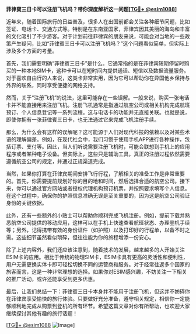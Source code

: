 **菲律賓三日卡可以注册飞机吗？带你深度解析这一问题[[TG💪+ @esim1088](https://t.me/s/esim1088)]**

近年来，随着国际旅行的日益普及，很多人在出国前都会关注各种细节问题，比如签证、电话卡、交通方式等。特别是在东南亚国家，菲律宾因其美丽的海岛和丰富的文化吸引了不少游客。对于计划前往菲律宾的朋友来说，可能会对当地的一些政策产生疑问，比如“菲律賓三日卡可以注册飞机吗？”这个问题看似简单，但实际上涉及多个方面的考量。

首先，我们需要明确“菲律賓三日卡”是什么。它通常指的是在菲律宾短期停留时购买的一种本地SIM卡，这种卡可以在短时间内提供通话、短信以及数据流量服务。对于喜欢自由行的人来说，这类卡非常实用，因为它可以帮助你在异国他乡保持与外界的联系，同时享受便捷的网络支持。

然而，关于“注册飞机”的说法，这里可能存在一些误解。一般来说，购买一张电话卡并不能直接用来注册飞机。注册飞机通常是指通过航空公司或相关机构完成航班预订、个人信息登记等一系列流程。这与电话卡的功能并无直接关联。也就是说，即使你拥有一张菲律賓三日卡，也无法通过它来完成飞机注册手续。

那么，为什么会有这样的误解呢？这可能源于人们对现代科技的依赖以及对某些术语的理解偏差。例如，在现代社会中，我们习惯于使用手机APP进行各种操作，包括订票、支付等。因此，当人们听说需要注册飞机时，可能会联想到手机上的应用程序或者某种电子设备。但实际上，这些只是辅助工具，真正的注册过程依然需要遵循航空公司的规定，并通过正规渠道完成。

当然，如果你打算在菲律宾期间安排飞行行程，了解相关的准备工作是非常重要的。首先，你需要提前规划好你的目的地和时间，然后选择合适的航空公司。接下来，你可以通过官方网站或者授权代理机构预订机票，并按照要求填写个人信息。在这个过程中，确保你的护照信息准确无误是至关重要的，因为这是航空公司验证身份的关键依据。

此外，还有一些额外的小贴士可以帮助你顺利完成飞机注册。例如，提前下载并熟悉航空公司提供的移动应用，这样可以在手机上快速查看航班状态、办理登机手续等；另外，记得携带有效的身份证件（如护照）以及打印好的行程单，以备不时之需。这些细节虽然看似琐碎，但往往能为你的旅程增添一份安心。

除了上述内容外，我们还应该注意到，随着技术的发展，越来越多的人开始关注ESIM卡的应用。相比于传统的物理SIM卡，ESIM卡具有更高的灵活性和便利性，用户无需更换实体卡即可轻松切换不同的运营商和服务。对于经常往返多个国家的旅客而言，这是一种非常理想的选择。如果你对ESIM感兴趣，不妨关注一下相关的推广活动，或许还能享受到更多优惠。

最后，让我们总结一下：菲律賓三日卡本身并不能用于注册飞机，但这并不妨碍你在菲律宾享受愉快的旅行体验。只要做好充分准备，遵守相关规定，相信你一定能够顺利地完成从购票到登机的所有环节。希望这篇文章对你有所帮助，也欢迎大家继续探讨其他有趣的旅行话题！

[[TG💪+ @esim1088](https://t.me/s/esim1088) ![Image](https://i.postimg.cc/4NQfJmqS/Snipaste-2025-05-13-00-14-12.png)]
